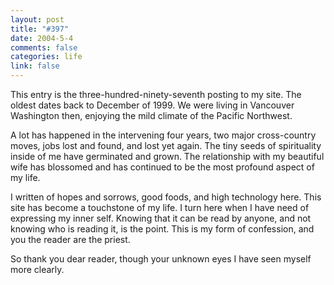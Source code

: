 ```yaml
--- 
layout: post
title: "#397"
date: 2004-5-4
comments: false
categories: life
link: false
---
```

This entry is the three-hundred-ninety-seventh posting to my site. The oldest dates back to December of 1999. We were living in Vancouver Washington then, enjoying the mild climate of the Pacific Northwest.

A lot has happened in the intervening four years, two major cross-country moves, jobs lost and found, and lost yet again. The tiny seeds of spirituality inside of me have germinated and grown. The relationship with my beautiful wife has blossomed and has continued to be the most profound aspect of my life.

I written of hopes and sorrows, good foods, and high technology here. This site has become a touchstone of my life. I turn here when I have need of expressing my inner self. Knowing that it can be read by anyone, and not knowing who is reading it, is the point. This is my form of confession, and you the reader are the priest.

So thank you dear reader, though your unknown eyes I have seen myself more clearly.
